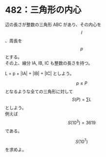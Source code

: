 # 482：三角形の内心

辺の長さが整数の三角形 ABC があり、その内心を $$I$$、周長を $$p$$ とする。\
その上、線分 IA, IB, IC も整数の長さを持つ。

L = p + |IA| + |IB| + |IC| としよう。

$$p \leq P$$ となるような全ての三角形に対して $$S(P) = \sum L$$ としよう。\
例えば $$S(10^3) = 3619$$ である。

$$S(10^7)$$ を求めよ。
